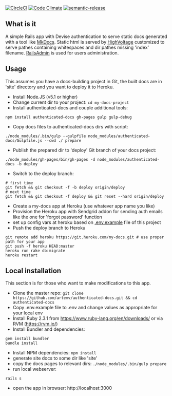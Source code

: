 [![CircleCI](https://circleci.com/gh/artemv/authenticated-docs.svg?style=svg)](https://circleci.com/gh/artemv/authenticated-docs)
[![Code Climate](https://codeclimate.com/github/artemv/authenticated-docs/badges/gpa.svg)](https://codeclimate.com/github/artemv/authenticated-docs)
[![semantic-release](https://img.shields.io/badge/%20%20%F0%9F%93%A6%F0%9F%9A%80-semantic--release-e10079.svg)](https://github.com/semantic-release/semantic-release)

## What is it
A simple Rails app with Devise authentication to serve static docs generated with a tool like [MkDocs](http://www.mkdocs.org/).
Static html is served by [HighVoltage](https://github.com/thoughtbot/high_voltage) customized to serve pathes
containing whitespaces and dir pathes missing 'index' filename. [RailsAdmin](https://github.com/sferik/rails_admin) is used for users administration.

## Usage
This assumes you have a docs-building project in Git, the built docs are in 'site' directory and you want to deploy it
to Heroku.
* Install Node.JS (v5.1 or higher)
* Change current dir to your project: `cd my-docs-project`
* Install authenticated-docs and couple additional tools:
```
npm install authenticated-docs gh-pages gulp gulp-debug
```
* Copy docs files to authenticated-docs dirs with script:
```
./node_modules/.bin/gulp --gulpfile node_modules/authenticated-docs/Gulpfile.js --cwd ./ prepare
```
* Publish the prepared dir to 'deploy' Git branch of your docs project:
```
./node_modules/gh-pages/bin/gh-pages -d node_modules/authenticated-docs -b deploy
```
* Switch to the deploy branch:
```
# first time
git fetch && git checkout -f -b deploy origin/deploy
# next time
git fetch && git checkout -f deploy && git reset --hard origin/deploy
```
* Create a my-docs app at Heroku (use whatever app name you like)
* Provision the Heroku app with Sendgrid addon for sending auth emails like the one for 'forgot password' function
* set up config vars at heroku based on
[.env.example](https://raw.githubusercontent.com/artemv/authenticated-docs/master/.env.example) file of this project
* Push the deploy branch to Heroku
```
git remote add heroku https://git.heroku.com/my-docs.git # use proper path for your app
git push -f heroku HEAD:master
heroku run rake db:migrate
heroku restart
```

## Local installation
This section is for those who want to make modifications to this app.
* Clone the master repo: `git clone https://github.com/artemv/authenticated-docs.git && cd authenticated-docs`
* Copy .env.example file to .env and change values as appropriate for your local env
* Install Ruby 2.3.1 from https://www.ruby-lang.org/en/downloads/ or via RVM (https://rvm.io/)
* Install Bundler and dependencies:
```
gem install bundler
bundle install
```
* Install NPM dependencies: `npm install`
* generate site docs to some dir like 'site'
* copy the docs pages to relevant dirs: `./node_modules/.bin/gulp prepare`
* run local webserver:
```
rails s
```
* open the app in browser: http://localhost:3000
